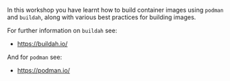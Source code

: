 In this workshop you have learnt how to build container images using `podman` and `buildah`, along with various best practices for building images.

For further information on `buildah` see:

* https://buildah.io/

And for `podman` see:

* https://podman.io/

